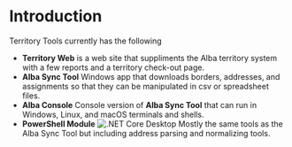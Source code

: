 # Introduction 
Territory Tools currently has the following 
- **Territory Web** is a web site that suppliments the Alba territory system with a few reports and a territory check-out page.
- **Alba Sync Tool** Windows app that downloads borders, addresses, and assignments so that they can be manipulated in csv or spreadsheet files.
- **Alba Console** Console version of **Alba Sync Tool** that can run in Windows, Linux, and macOS terminals and shells.
- **PowerShell Module** ![.NET Core Desktop](https://github.com/territorytools/territory-tools/workflows/.NET%20Core%20Desktop/badge.svg) Mostly the same tools as the Alba Sync Tool but including address parsing and normalizing tools.
